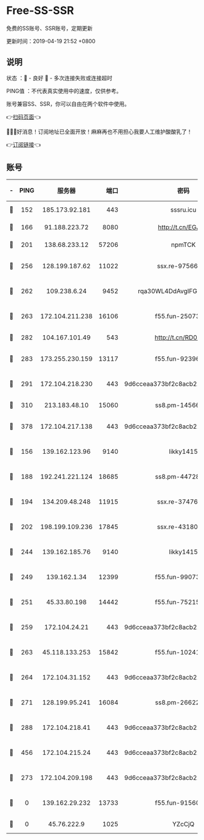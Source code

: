 # Free-SS-SSR

免费的SS账号、SSR账号，定期更新

更新时间：2019-04-19 21:52 +0800

## 说明

状态     ：🙂 - 良好 🙁 - 多次连接失败或连接超时

PING值   ：不代表真实使用中的速度，仅供参考。

账号兼容SS、SSR，你可以自由在两个软件中使用。

👉[扫码页面](https://liesauer.github.io/Free-SS-SSR/)👈

🎉🎉🎉好消息！订阅地址已全面开放！麻麻再也不用担心我要人工维护酸酸乳了！

👉[订阅链接](https://www.liesauer.net/yogurt/subscribe?ACCESS_TOKEN=DAYxR3mMaZAsaqUb)👈

## 账号

|-|PING|服务器|端口|密码|加密方式|区域|
|:----:|:----:|:-----:|-----:|:----:|:----:|:----:|
|🙂|152|185.173.92.181|443|sssru.icu|rc4-md5|RU|
|🙂|166|91.188.223.72|8080|http://t.cn/EGJIyrl|rc4-md5|RU|
|🙂|201|138.68.233.12|57206|npmTCK|rc4-md5|US|
|🙂|256|128.199.187.62|11022|ssx.re-97566923|aes-256-cfb|SG|
|🙂|262|109.238.6.24|9452|rqa30WL4DdAvgIFG6Fs3znzTa|aes-256-cfb|FR|
|🙂|263|172.104.211.238|16106|f55.fun-25073452|aes-256-cfb|US|
|🙂|282|104.167.101.49|543|http://t.cn/RD0D7sx|rc4-md5|CA|
|🙂|283|173.255.230.159|13117|f55.fun-92396656|aes-256-cfb|US|
|🙂|291|172.104.218.230|443|9d6cceaa373bf2c8acb22e60b6a58be6|aes-256-cfb|US|
|🙂|310|213.183.48.10|15060|ss8.pm-14566279|rc4-md5|RU|
|🙂|378|172.104.217.138|443|9d6cceaa373bf2c8acb22e60b6a58be6|aes-256-cfb|US|
|🙂|156|139.162.123.96|9140|likky1415|aes-256-cfb|JP|
|🙂|188|192.241.221.124|18685|ss8.pm-44728015|aes-256-cfb|US|
|🙂|194|134.209.48.248|11915|ssx.re-37476733|aes-256-cfb|US|
|🙂|202|198.199.109.236|17845|ssx.re-43180441|aes-256-cfb|US|
|🙂|244|139.162.185.76|9140|likky1415|aes-256-cfb|DE|
|🙂|249|139.162.1.34|12399|f55.fun-99073072|aes-256-cfb|SG|
|🙂|251|45.33.80.198|14442|f55.fun-75215142|aes-256-cfb|US|
|🙂|259|172.104.24.21|443|9d6cceaa373bf2c8acb22e60b6a58be6|aes-256-cfb|US|
|🙂|263|45.118.133.253|15842|f55.fun-10241110|aes-256-cfb|SG|
|🙂|264|172.104.31.152|443|9d6cceaa373bf2c8acb22e60b6a58be6|aes-256-cfb|US|
|🙂|271|128.199.95.241|16084|ss8.pm-26622330|aes-256-cfb|SG|
|🙂|288|172.104.218.41|443|9d6cceaa373bf2c8acb22e60b6a58be6|aes-256-cfb|US|
|🙂|456|172.104.215.24|443|9d6cceaa373bf2c8acb22e60b6a58be6|aes-256-cfb|US|
|🙁|273|172.104.209.198|443|9d6cceaa373bf2c8acb22e60b6a58be6|aes-256-cfb|US|
|🙁|0|139.162.29.232|13733|f55.fun-91560266|aes-256-cfb|SG|
|🙁|0|45.76.222.9|1025|YZcCjQ|rc4-md5|JP|
